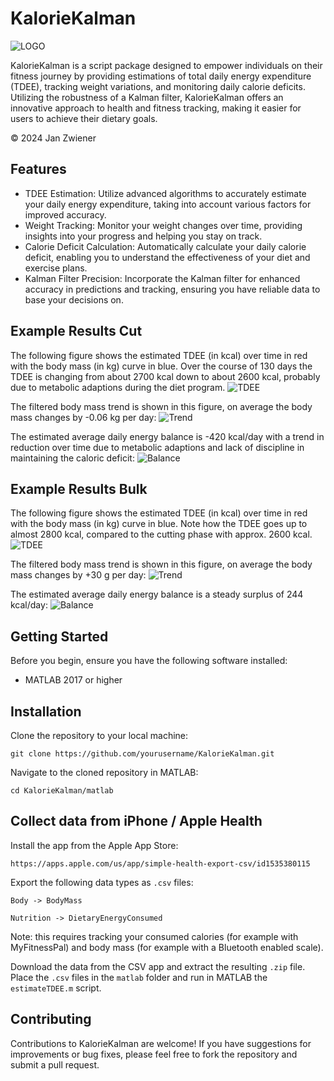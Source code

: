 KalorieKalman
=============

![LOGO](img/kaloriekalman_small.png)

KalorieKalman is a script package designed to empower individuals on their
fitness journey by providing estimations of total daily energy
expenditure (TDEE), tracking weight variations, and monitoring daily calorie
deficits. Utilizing the robustness of a Kalman filter, KalorieKalman offers an
innovative approach to health and fitness tracking, making it easier for users
to achieve their dietary goals.

© 2024 Jan Zwiener

Features
--------

* TDEE Estimation: Utilize advanced algorithms to accurately estimate your daily energy expenditure, taking into account various factors for improved accuracy.
* Weight Tracking: Monitor your weight changes over time, providing insights into your progress and helping you stay on track.
* Calorie Deficit Calculation: Automatically calculate your daily calorie deficit, enabling you to understand the effectiveness of your diet and exercise plans.
* Kalman Filter Precision: Incorporate the Kalman filter for enhanced accuracy in predictions and tracking, ensuring you have reliable data to base your decisions on.

Example Results Cut
-------------------

The following figure shows the estimated TDEE (in kcal) over time in red with
the body mass (in kg) curve in blue.  Over the course of 130 days the TDEE is
changing from about 2700 kcal down to about 2600 kcal, probably due to
metabolic adaptions during the diet program.
![TDEE](img/tdee.png)

The filtered body mass trend is shown in this figure, on average the body mass changes by -0.06 kg per day:
![Trend](img/trend.png)

The estimated average daily energy balance is -420 kcal/day with a trend in reduction
over time due to metabolic adaptions and lack of discipline in maintaining the
caloric deficit:
![Balance](img/balance.png)

Example Results Bulk
--------------------

The following figure shows the estimated TDEE (in kcal) over time in red with
the body mass (in kg) curve in blue. Note how the TDEE goes up to almost 2800
kcal, compared to the cutting phase with approx. 2600 kcal.
![TDEE](img/tdee_bulk.png)

The filtered body mass trend is shown in this figure, on average the body mass changes by +30 g per day:
![Trend](img/trend_bulk.png)

The estimated average daily energy balance is a steady surplus of 244 kcal/day:
![Balance](img/balance_bulk.png)

Getting Started
---------------

Before you begin, ensure you have the following software installed:

* MATLAB 2017 or higher

Installation
------------

Clone the repository to your local machine:

    git clone https://github.com/yourusername/KalorieKalman.git

Navigate to the cloned repository in MATLAB:

    cd KalorieKalman/matlab

Collect data from iPhone / Apple Health
---------------------------------------

Install the app from the Apple App Store:

    https://apps.apple.com/us/app/simple-health-export-csv/id1535380115

Export the following data types as `.csv` files:

    Body -> BodyMass

    Nutrition -> DietaryEnergyConsumed

Note: this requires tracking your consumed calories (for example with
MyFitnessPal) and body mass (for example with a Bluetooth enabled scale).

Download the data from the CSV app and extract the resulting `.zip` file.
Place the `.csv` files in the `matlab` folder and run in MATLAB the `estimateTDEE.m` script.

Contributing
------------

Contributions to KalorieKalman are welcome! If you have suggestions for
improvements or bug fixes, please feel free to fork the repository and submit a
pull request.
